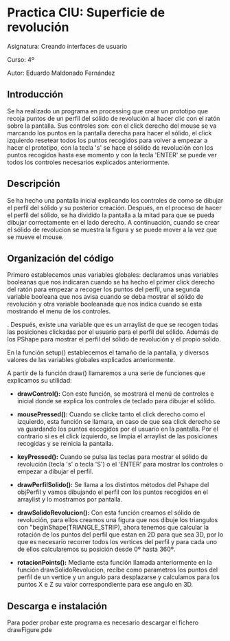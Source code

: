 # Practica CIU: Superficie de revolución

Asignatura: Creando interfaces de usuario

Curso: 4º

Autor: Eduardo Maldonado Fernández

## Introducción
Se ha realizado un programa en processing que crear un prototipo que recoja puntos de un perfil del sólido de revolución al hacer clic
con el ratón sobre la pantalla. Sus controles son: con el click derecho del mouse se va marcando los puntos en la pantalla derecha para hacer el sólido, el click izquierdo resetear todos los puntos recogidos para volver a empezar a hacer el prototipo, con la tecla 's' se hace el sólido de revolución con los puntos recogidos hasta ese momento y con la tecla 'ENTER' se puede ver todos los controles necesarios explicados anteriormente.

## Descripción
Se ha hecho una pantalla inicial explicando los controles de como se dibujar el perfil del sólido y su posterior creación. Después, en el proceso de hacer el perfil del sólido, se ha dividido la pantalla a la mitad para que se pueda dibujar correctamente en el lado derecho. A continuación, cuando se crear el sólido de revolucion se muestra la figura y se puede mover a la vez que se mueve el mouse.

## Organización del código

<p style=”text-align: justify;”>Primero establecemos unas variables globales: declaramos unas variables booleanas que nos indicaran cuando se ha hecho el primer click derecho del ratón para empezar a recoger los puntos del perfil, una segunda variable booleana que nos avisa cuando se deba mostrar el sólido de revolución y otra variable booleanada que nos indica cuando se esta mostrando el menu de los controles.</p>.
Después, existe una variable que es un arraylist de <PVector> que se recogen todas las posiciones clickadas por el usuario para el perfil del sólido. Además de los PShape para mostrar el perfil del sólido de revolución y el propio solido.

En la función setup() establecemos el tamaño de la pantalla, y diversos valores de las variables globales explicados anteriormente.

A partir de la función draw() llamaremos a una serie de funciones que explicamos su utilidad:

- **drawControl():** Con este función, se mostrará el menú de controles e inicial donde se explica los controles de teclado para dibujar el sólido.

-	**mousePressed():** Cuando se clicke tanto el click derecho como el izquierdo, esta función se llamara, en caso de que sea click derecho se va guardando los puntos escogidos por el usuario en la pantalla. Por el contrario si es el click izquierdo, se limpia el arraylist de las posiciones recogidas y se reinicia la pantalla.

-	**keyPressed():** Cuando se pulsa las teclas para mostrar el sólido de revolución (tecla 's' o tecla 'S') o el 'ENTER' para mostrar los controles o empezar a dibujar el perfil. 

-	**drawPerfilSolido():** Se llama a los distintos métodos del Pshape del objPerfil y vamos dibujando el perfil con los puntos recogidos en el arraylist y lo mostramos por pantalla.

-	**drawSolidoRevolucion():** Con esta función creamos el sólido de revolución, para ellos creamos una figura que nos dibuje los triangulos con "beginShape(TRIANGLE_STRIP), ahora tenemos que calcular la rotación de los puntos del perfil que estan en 2D para que sea 3D, por lo que es necesario recorrer todos los vertices del perfil y para cada uno de ellos calcularemos su posición desde 0º hasta 360º.

-	**rotacionPoints():** Mediante esta función llamada anteriormente en la función drawSolidoRevolucion, recibe como parametros los puntos del perfil de un vertice y un angulo para desplazarse y calculamos para los puntos X e Z su valor correspondiente para ese angulo en 3D.

## Descarga e instalación
Para poder probar este programa es necesario descargar el fichero drawFigure.pde
